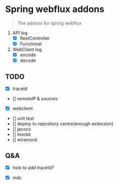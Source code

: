 # Spring webflux addons
> The addons for spring webflux

1. API log
    - [x] RestController
    - [x] Functional
2. WebClient log
    - [x] encode
    - [x] decode

## TODO
- [x] traceId
- [] remoteIP & sources
- [x] webclient
- [] unit test
- [] deploy to repository centre(enough extension)
- [] jacoco
- [] mockk
- [] wiremock

## Q&A
- [x] how to add traceId?
- [x] mdc


